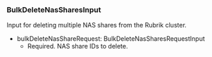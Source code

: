 ### BulkDeleteNasSharesInput
Input for deleting multiple NAS shares from the Rubrik cluster.

- bulkDeleteNasShareRequest: BulkDeleteNasSharesRequestInput
  - Required. NAS share IDs to delete.
